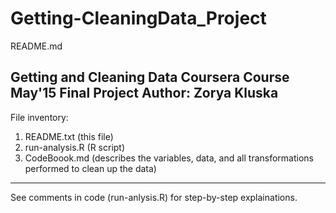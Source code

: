# Getting-CleaningData_Project
README.md

Getting and Cleaning Data Coursera Course
May'15
Final Project
Author: Zorya Kluska
------------------

File inventory:
1. README.txt 		(this file)
2. run-analysis.R 	(R script)
3. CodeBoook.md 	(describes the variables, data, and all transformations performed to clean up the data)
------------------

See comments in code (run-anlysis.R) for step-by-step explainations.
